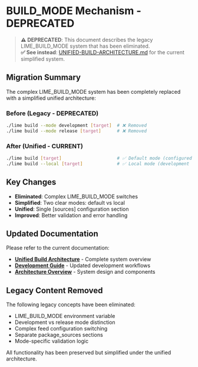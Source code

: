 # BUILD_MODE Mechanism - DEPRECATED

> **⚠️ DEPRECATED**: This document describes the legacy LIME_BUILD_MODE system that has been eliminated.  
> **✅ See instead**: [UNIFIED-BUILD-ARCHITECTURE.md](UNIFIED-BUILD-ARCHITECTURE.md) for the current simplified system.

## Migration Summary

The complex LIME_BUILD_MODE system has been completely replaced with a simplified unified architecture:

### Before (Legacy - DEPRECATED)
```bash
./lime build --mode development [target]  # ❌ Removed
./lime build --mode release [target]      # ❌ Removed
```

### After (Unified - CURRENT)
```bash
./lime build [target]                     # ✅ Default mode (configured sources)
./lime build --local [target]             # ✅ Local mode (development sources)
```

## Key Changes

- **Eliminated**: Complex LIME_BUILD_MODE switches
- **Simplified**: Two clear modes: default vs local
- **Unified**: Single [sources] configuration section
- **Improved**: Better validation and error handling

## Updated Documentation

Please refer to the current documentation:

- **[Unified Build Architecture](UNIFIED-BUILD-ARCHITECTURE.md)** - Complete system overview
- **[Development Guide](DEVELOPMENT.md)** - Updated development workflows  
- **[Architecture Overview](ARCHITECTURE.md)** - System design and components

## Legacy Content Removed

The following legacy concepts have been eliminated:

- LIME_BUILD_MODE environment variable
- Development vs release mode distinction
- Complex feed configuration switching
- Separate package_sources sections
- Mode-specific validation logic

All functionality has been preserved but simplified under the unified architecture.